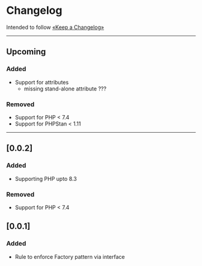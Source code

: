 Changelog
=========

Intended to follow [«Keep a Changelog»](https://keepachangelog.com/en/)

----

## Upcoming

### Added
- Support for attributes
	* missing stand-alone attribute ???

### Removed
* Support for PHP < 7.4
* Support for PHPStan < 1.11

----

## [0.0.2]

### Added

- Supporting PHP upto 8.3

### Removed

- Support for PHP < 7.4

## [0.0.1]

### Added

- Rule to enforce Factory pattern via interface
